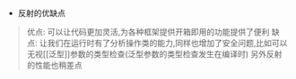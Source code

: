 + 反射的优缺点

>优点: 可以让代码更加灵活,为各种框架提供开箱即用的功能提供了便利
>缺点: 让我们在运行时有了分析操作类的能力,同样也增加了安全问题,比如可以无视[[泛型]]参数的类型检查(泛型参数的类型检查发生在编译时) 另外反射的性能也稍差点